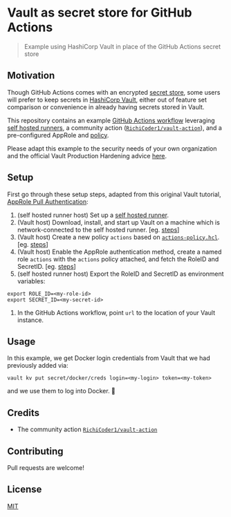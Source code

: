 # Vault as secret store for GitHub Actions
> Example using HashiCorp Vault in place of the GitHub Actions secret store

## Motivation

Though GitHub Actions comes with an encrypted [secret store](https://help.github.com/en/actions/configuring-and-managing-workflows/creating-and-storing-encrypted-secrets), some users will prefer to keep secrets in [HashiCorp Vault](https://www.vaultproject.io/), either out of feature set comparison or convenience in already having secrets stored in Vault.

This repository contains an example [GitHub Actions workflow](.github/workflows/build.yml) leveraging [self hosted runners](https://help.github.com/en/actions/hosting-your-own-runners/about-self-hosted-runners), a community action ([`RichiCoder1/vault-action`](https://github.com/RichiCoder1/vault-action)), and a pre-configured AppRole and [policy](actions-policy.hcl).

Please adapt this example to the security needs of your own organization and the official Vault Production Hardening advice [here](https://learn.hashicorp.com/vault/operations/production-hardening).

## Setup

First go through these setup steps, adapted from this original Vault tutorial, [AppRole Pull Authentication](https://learn.hashicorp.com/vault/developer/approle):
1. (self hosted runner host) Set up a [self hosted runner](https://help.github.com/en/actions/hosting-your-own-runners/about-self-hosted-runners).
1. (Vault host) Download, install, and start up Vault on a machine which is network-connected to the self hosted runner. [eg. [steps](https://learn.hashicorp.com/vault/operations/ops-deployment-guide)]
1. (Vault host) Create a new policy `actions` based on [`actions-policy.hcl`](actions-policy.hcl). [eg. [steps](https://www.vaultproject.io/docs/concepts/policies#creating-policies)]
1. (Vault host) Enable the AppRole authentication method, create a named role `actions` with the `actions` policy attached, and fetch the RoleID and SecretID. [eg. [steps](https://learn.hashicorp.com/vault/developer/approle#step-2-create-a-role-with-policy-attached)]
1. (self hosted runner host) Export the RoleID and SecretID as environment variables:

```
export ROLE_ID=<my-role-id>
export SECRET_ID=<my-secret-id>
```
1. In the GitHub Actions workflow, point `url` to the location of your Vault instance.

## Usage

In this example, we get Docker login credentials from Vault that we had previously added via:

```
vault kv put secret/docker/creds login=<my-login> token=<my-token>
```

and we use them to log into Docker. 🎉

## Credits
- The community action [`RichiCoder1/vault-action`](https://github.com/RichiCoder1/vault-action)

## Contributing

Pull requests are welcome!

## License

[MIT](LICENSE)
